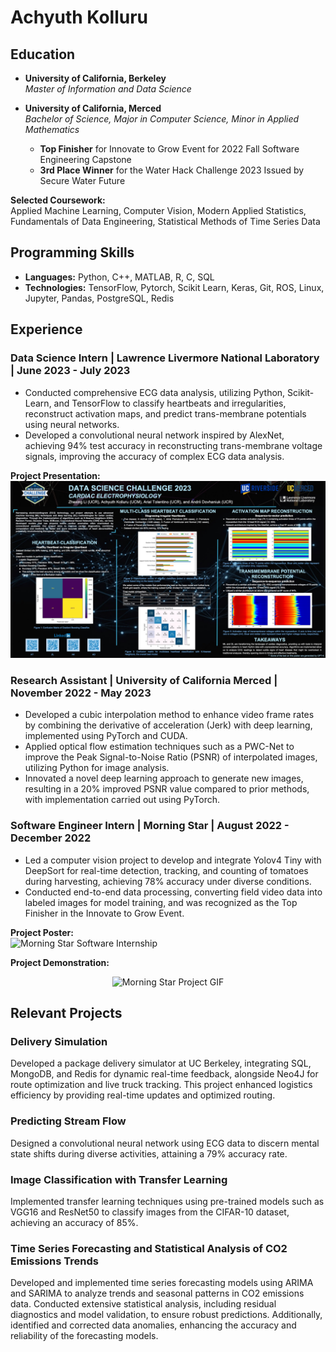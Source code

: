 # Achyuth Kolluru

## Education
- **University of California, Berkeley**  
  *Master of Information and Data Science*
  
- **University of California, Merced**  
  *Bachelor of Science, Major in Computer Science, Minor in Applied Mathematics*  
  - **Top Finisher** for Innovate to Grow Event for 2022 Fall Software Engineering Capstone  
  - **3rd Place Winner** for the Water Hack Challenge 2023 Issued by Secure Water Future

**Selected Coursework:**  
Applied Machine Learning, Computer Vision, Modern Applied Statistics, Fundamentals of Data Engineering, Statistical Methods of Time Series Data

## Programming Skills
- **Languages:** Python, C++, MATLAB, R, C, SQL
- **Technologies:** TensorFlow, Pytorch, Scikit Learn, Keras, Git, ROS, Linux, Jupyter, Pandas, PostgreSQL, Redis

## Experience

### Data Science Intern | Lawrence Livermore National Laboratory | June 2023 - July 2023
- Conducted comprehensive ECG data analysis, utilizing Python, Scikit-Learn, and TensorFlow to classify heartbeats and irregularities, reconstruct activation maps, and predict trans-membrane potentials using neural networks.
- Developed a convolutional neural network inspired by AlexNet, achieving 94% test accuracy in reconstructing trans-membrane voltage signals, improving the accuracy of complex ECG data analysis.

**Project Presentation:**  
![LLNL Data Science Project](assets/images/DSC_poster_template.jpg)

### Research Assistant | University of California Merced | November 2022 - May 2023
- Developed a cubic interpolation method to enhance video frame rates by combining the derivative of acceleration (Jerk) with deep learning, implemented using PyTorch and CUDA.
- Applied optical flow estimation techniques such as a PWC-Net to improve the Peak Signal-to-Noise Ratio (PSNR) of interpolated images, utilizing Python for image analysis.
- Innovated a novel deep learning approach to generate new images, resulting in a 20% improved PSNR value compared to prior methods, with implementation carried out using PyTorch.

### Software Engineer Intern | Morning Star | August 2022 - December 2022
- Led a computer vision project to develop and integrate Yolov4 Tiny with DeepSort for real-time detection, tracking, and counting of tomatoes during harvesting, achieving 78% accuracy under diverse conditions.
- Conducted end-to-end data processing, converting field video data into labeled images for model training, and was recognized as the Top Finisher in the Innovate to Grow Event.

**Project Poster:**  
![Morning Star Software Internship](assets/images/2022-08-Fall-CSE-Team315-poster.png)


**Project Demonstration:**  
<div style="text-align: center;">
  <img src="assets/gifs/results.gif" alt="Morning Star Project GIF" width="800px"/>
</div>

## Relevant Projects

### Delivery Simulation
Developed a package delivery simulator at UC Berkeley, integrating SQL, MongoDB, and Redis for dynamic real-time feedback, alongside Neo4J for route optimization and live truck tracking. This project enhanced logistics efficiency by providing real-time updates and optimized routing.

### Predicting Stream Flow
Designed a convolutional neural network using ECG data to discern mental state shifts during diverse activities, attaining a 79% accuracy rate.

### Image Classification with Transfer Learning
Implemented transfer learning techniques using pre-trained models such as VGG16 and ResNet50 to classify images from the CIFAR-10 dataset, achieving an accuracy of 85%.

### Time Series Forecasting and Statistical Analysis of CO2 Emissions Trends
Developed and implemented time series forecasting models using ARIMA and SARIMA to analyze trends and seasonal patterns in CO2 emissions data. Conducted extensive statistical analysis, including residual diagnostics and model validation, to ensure robust predictions. Additionally, identified and corrected data anomalies, enhancing the accuracy and reliability of the forecasting models.
